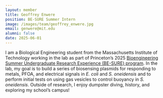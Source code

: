 ```yaml
---
layout: member
title: Geoffrey Enwere
position: BE-SURE Summer Intern
image: /images/team/geoffrey_enwere.jpg
email: genwere@mit.edu
alumni: false
date: 2025-06-01
---
```


I am a Biological Engineering student from the Massachusetts Institute of Technology working in the lab as part of Princeton’s 2025 [Bioengineering Summer Undergraduate Research Experience (BE-SURE) program](https://bioengineering.princeton.edu/undergraduate). In the lab, my goal is to build a series of biosensing plasmids for responding to metals, PFOA, and electrical signals in *E. coli* and *S. oneidensis* and to perform initial tests on using gas vesicles to control buoyancy in *S. oneidensis*. Outside of research, I enjoy dumpster diving, history, and exploring my school’s campus!